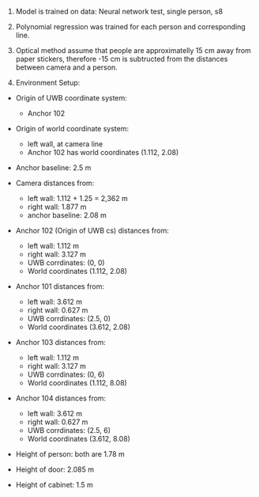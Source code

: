 1. Model is trained on data: Neural network test, single person, s8

2. Polynomial regression was trained for each person and corresponding line.

3. Optical method assume that people are approximatelly 15 cm away from paper stickers, therefore -15 cm is subtructed from the distances between camera and a person.

4. Environment Setup:
- Origin of UWB coordinate system:
    - Anchor 102

- Origin of world coordinate system:
    - left wall, at camera line
    - Anchor 102 has world coordinates (1.112, 2.08)

- Anchor baseline: 2.5 m

- Camera distances from:
    - left wall: 1.112 + 1.25 = 2,362 m
    - right wall: 1.877 m
    - anchor baseline: 2.08 m

- Anchor 102 (Origin of UWB cs) distances from:
    - left wall: 1.112 m
    - right wall: 3.127 m
    - UWB corrdinates: (0, 0)
    - World coordinates (1.112, 2.08)
    
- Anchor 101 distances from:
    - left wall: 3.612 m
    - right wall: 0.627 m
    - UWB corrdinates: (2.5, 0)
    - World coordinates (3.612, 2.08)

- Anchor 103 distances from:
    - left wall: 1.112 m
    - right wall: 3.127 m
    - UWB corrdinates: (0, 6)
    - World coordinates (1.112, 8.08)

- Anchor 104 distances from:
    - left wall: 3.612 m
    - right wall: 0.627 m
    - UWB corrdinates: (2.5, 6)
    - World coordinates (3.612, 8.08)
    
- Height of person: both are 1.78 m

- Height of door: 2.085 m

- Height of cabinet: 1.5 m